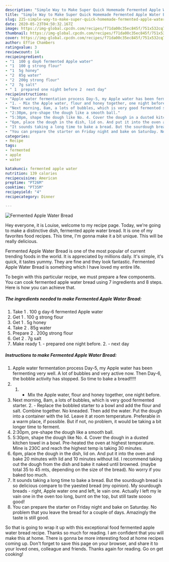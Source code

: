 ```yaml
---
description: "Simple Way to Make Super Quick Homemade Fermented Apple Water Bread"
title: "Simple Way to Make Super Quick Homemade Fermented Apple Water Bread"
slug: 225-simple-way-to-make-super-quick-homemade-fermented-apple-water-bread
date: 2020-05-23T04:50:32.167Z
image: https://img-global.cpcdn.com/recipes/f71da00c35ec845f/751x532cq70/fermented-apple-water-bread-recipe-main-photo.jpg
thumbnail: https://img-global.cpcdn.com/recipes/f71da00c35ec845f/751x532cq70/fermented-apple-water-bread-recipe-main-photo.jpg
cover: https://img-global.cpcdn.com/recipes/f71da00c35ec845f/751x532cq70/fermented-apple-water-bread-recipe-main-photo.jpg
author: Effie Chambers
ratingvalue: 3
reviewcount: 14
recipeingredient:
- "1  100 g day6 fermented Apple water"
- "1  100 g strong flour"
- "1  5g honey"
- "2  85g water"
- "2  200g strong flour"
- "2  7g salt"
- " 1  prepared one night before 2  next day"
recipeinstructions:
- "Apple water fermentation process Day-5, my Apple water has been fermenting very well. A lot of bubbles and very active now. Then Day-6, the bobble activity has stopped. So time to bake a bread!!!!!"
- "1. - Mix the Apple water, flour and honey together, one night before."
- "Next morning, 8am, a lots of bubbles, which is very good fermented starter. 2. - Replace the bobbled starter to a bowl and add the flour and salt. Combine together. No kneaded. Then add the water. Put the dough into a container with the lid. Leave it at room temperature. Preferable in a warm place, if possible. But if not, no problem, it would be taking a bit longer time to ferment."
- "2:30pm, pre-shape the dough like a smooth ball."
- "5:30pm, shape the dough like No. 4. Cover the dough in a dusted kitchen towel in a bowl. Pre-heated the oven at highest temperature. Mine is 230C and reach the highest temp is taking 30 minutes."
- "6pm, place the dough in the dish, lid on. And put it into the oven and bake 20 minutes with lid and 10 minutes without lid. I recommend taking out the dough from the dish and bake it naked until browned. (maybe total 35 to 45 mts, depending on the size of the bread). No worry if you baked too much."
- "It sounds taking a long time to bake a bread. But the sourdough bread is so delicious compare to the yaested bread (my opinion). My sourdough breads - right, Apple water one and left, le vain one. Actually I left my le vain one in the oven too long, burnt on the top, but still taste soooo good!"
- "You can prepare the starter on Friday night and bake on Saturday. No problem that you leave the bread for a couple of days. Amazingly the taste is still good."
categories:
- Recipe
tags:
- fermented
- apple
- water

katakunci: fermented apple water 
nutrition: 139 calories
recipecuisine: American
preptime: "PT26M"
cooktime: "PT35M"
recipeyield: "4"
recipecategory: Dinner

---
```



![Fermented Apple Water Bread](https://img-global.cpcdn.com/recipes/f71da00c35ec845f/751x532cq70/fermented-apple-water-bread-recipe-main-photo.jpg)

Hey everyone, it is Louise, welcome to my recipe page. Today, we're going to make a distinctive dish, fermented apple water bread. It is one of my favorites food recipes. This time, I'm gonna make it a bit unique. This will be really delicious.

Fermented Apple Water Bread is one of the most popular of current trending foods in the world. It is appreciated by millions daily. It's simple, it's quick, it tastes yummy. They are fine and they look fantastic. Fermented Apple Water Bread is something which I have loved my entire life.




To begin with this particular recipe, we must prepare a few components. You can cook fermented apple water bread using 7 ingredients and 8 steps. Here is how you can achieve that.

##### The ingredients needed to make Fermented Apple Water Bread:

1. Take 1 . 100 g day-6 fermented Apple water
1. Get 1 . 100 g strong flour
1. Get 1 . 5g honey
1. Take 2 . 85g water
1. Prepare 2 . 200g strong flour
1. Get 2 . 7g salt
1. Make ready  1. - prepared one night before. 2. - next day




##### Instructions to make Fermented Apple Water Bread:

1. Apple water fermentation process Day-5, my Apple water has been fermenting very well. A lot of bubbles and very active now. Then Day-6, the bobble activity has stopped. So time to bake a bread!!!!!
1. 1. - Mix the Apple water, flour and honey together, one night before.
1. Next morning, 8am, a lots of bubbles, which is very good fermented starter. 2. - Replace the bobbled starter to a bowl and add the flour and salt. Combine together. No kneaded. Then add the water. Put the dough into a container with the lid. Leave it at room temperature. Preferable in a warm place, if possible. But if not, no problem, it would be taking a bit longer time to ferment.
1. 2:30pm, pre-shape the dough like a smooth ball.
1. 5:30pm, shape the dough like No. 4. Cover the dough in a dusted kitchen towel in a bowl. Pre-heated the oven at highest temperature. Mine is 230C and reach the highest temp is taking 30 minutes.
1. 6pm, place the dough in the dish, lid on. And put it into the oven and bake 20 minutes with lid and 10 minutes without lid. I recommend taking out the dough from the dish and bake it naked until browned. (maybe total 35 to 45 mts, depending on the size of the bread). No worry if you baked too much.
1. It sounds taking a long time to bake a bread. But the sourdough bread is so delicious compare to the yaested bread (my opinion). My sourdough breads - right, Apple water one and left, le vain one. Actually I left my le vain one in the oven too long, burnt on the top, but still taste soooo good!
1. You can prepare the starter on Friday night and bake on Saturday. No problem that you leave the bread for a couple of days. Amazingly the taste is still good.




So that is going to wrap it up with this exceptional food fermented apple water bread recipe. Thanks so much for reading. I am confident that you will make this at home. There is gonna be more interesting food at home recipes coming up. Don't forget to save this page on your browser, and share it to your loved ones, colleague and friends. Thanks again for reading. Go on get cooking!
